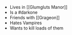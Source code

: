 * Lives in [[Glumgluts Manor]]
* Is a #darkone
* Friends with [[Grageon]]
* Hates Vampires
* Wants to kill loads of them